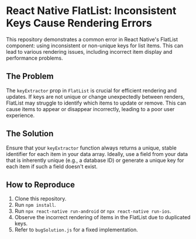 # React Native FlatList: Inconsistent Keys Cause Rendering Errors

This repository demonstrates a common error in React Native's FlatList component: using inconsistent or non-unique keys for list items. This can lead to various rendering issues, including incorrect item display and performance problems.

## The Problem

The `keyExtractor` prop in `FlatList` is crucial for efficient rendering and updates.  If keys are not unique or change unexpectedly between renders, FlatList may struggle to identify which items to update or remove. This can cause items to appear or disappear incorrectly, leading to a poor user experience. 

## The Solution

Ensure that your `keyExtractor` function always returns a unique, stable identifier for each item in your data array. Ideally, use a field from your data that is inherently unique (e.g., a database ID) or generate a unique key for each item if such a field doesn't exist.

## How to Reproduce

1. Clone this repository.
2. Run `npm install`.
3. Run `npx react-native run-android` or `npx react-native run-ios`.
4. Observe the incorrect rendering of items in the FlatList due to duplicated keys.
5. Refer to `bugSolution.js` for a fixed implementation.